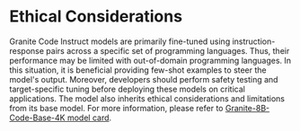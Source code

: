 # Ethical Considerations
<!--
Sourced from: https://huggingface.co/ibm-granite/granite-8b-code-instruct-4k#ethical-considerations-and-limitations
-->
Granite Code Instruct models are primarily fine-tuned using instruction-response pairs across a specific set of programming languages. Thus, their performance may be limited with out-of-domain programming languages. In this situation, it is beneficial providing few-shot examples to steer the model's output. Moreover, developers should perform safety testing and target-specific tuning before deploying these models on critical applications. The model also inherits ethical considerations and limitations from its base model. For more information, please refer to [Granite-8B-Code-Base-4K model card](https://huggingface.co/ibm-granite/granite-8b-code-base-4k).